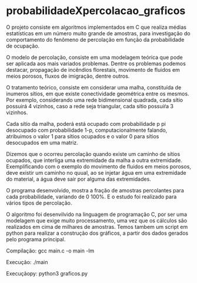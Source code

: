 # probabilidadeXpercolacao_graficos
O projeto consiste em algoritmos implementados em C que realiza médias estatísticas em um número muito grande de amostras, para investigação do comportamento do fenômeno de percolação em função da probabilidade de ocupação.

O modelo de percolação, consiste em uma modelagem teórica que pode ser aplicada aos mais variados problemas. Dentre
os problemas podemos destacar, propagação de incêndios florestais, movimento de fluidos em meios porosos, fluxos de 
imigração, dentre outros.

O tratamento teórico, consiste em considerar uma malha, constituída de inumeros sítios, em que existe conectividade
geométrica entre os mesmos. Por exemplo, considerando uma rede bidimensional quadrada, cada sítio possuirá 4 vizinhos,
caso a rede seja triangular, cada sítio possuiŕa 3 vizinhos.

Cada sítío da malha, poderá está ocupado com probabilidade p pi desocupado com probabilidade 1-p, computacionalmente
falando, atribuimos o valor 1 para sítios ocupados e o valor 0 para sítios desocupados em uma matriz.

Dizemos que o ocorreu percolação quando existe um caminho de sítios ocupados, que interliga uma extremidade da malha
a outra extremidade. Exemplificando com o exemplo do movimento de fluidos em meios porosos, deve existir um caminho no
quual, ao se injetar água em uma extremidade do material, a água deve sair por alguma das extremidades.

O programa desenvolvido, mostra a fração de amostras percolantes para cada probabilidade, variando de 0 100%. E o estudo
foi realizado para vários tipos de percolação.

O algoritmo foi desenvilvido na linguagem de programação C, por ser uma modelagem que exige muito processamento, uma vez
que os cálculos são realizados em cima de milhares de amostras. Temos tambem um script em python para realizar a construção
dos gráficos, a partir dos dados gerados pelo programa principal.

Compilação: gcc main.c -o main -lm

Execução: ./main

Execuçãopy: python3 graficos.py

